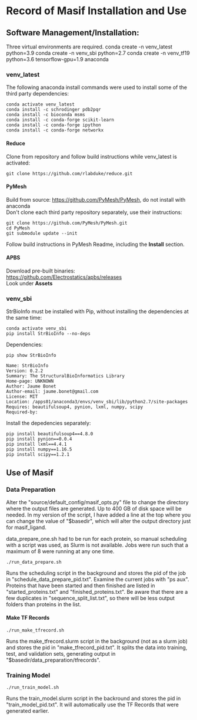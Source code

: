 # Record of Masif Installation and Use

## Software Management/Installation:
Three virtual environments are required.
conda create -n venv_latest python=3.9
conda create -n venv_sbi python=2.7
conda create -n venv_tf19 python=3.6 tensorflow-gpu=1.9 anaconda

### venv_latest
The following anaconda install commands were used to install some of the third party dependencies:
```
conda activate venv_latest
conda install -c schrodinger pdb2pqr
conda install -c bioconda msms
conda install -c conda-forge scikit-learn
conda install -c conda-forge ipython
conda install -c conda-forge networkx
```

#### Reduce
Clone from repository and follow build instructions while venv_latest is activated:
```
git clone https://github.com/rlabduke/reduce.git
```


#### PyMesh
Build from source: https://github.com/PyMesh/PyMesh, do not install with anaconda <br>
Don't clone each third party repository separately, use their instructions:
```
git clone https://github.com/PyMesh/PyMesh.git
cd PyMesh
git submodule update --init
```
Follow build instructions in PyMesh Readme, including the **Install** section.

#### APBS
Download pre-built binaries: https://github.com/Electrostatics/apbs/releases <br>
Look under **Assets**

### venv_sbi
StrBioInfo must be installed with Pip, without installing the dependencies at the same time:
```
conda activate venv_sbi
pip install StrBioInfo --no-deps
```
Dependencies:
```
pip show StrBioInfo

Name: StrBioInfo
Version: 0.2.2
Summary: The StructuralBioInformatics Library
Home-page: UNKNOWN
Author: Jaume Bonet
Author-email: jaume.bonet@gmail.com
License: MIT
Location: /apps01/anaconda3/envs/venv_sbi/lib/python2.7/site-packages
Requires: beautifulsoup4, pynion, lxml, numpy, scipy
Required-by:
```
Install the depedencies separately:
```
pip install beautifulsoup4==4.8.0
pip install pynion==0.0.4
pip install lxml==4.4.1
pip install numpy==1.16.5
pip install scipy==1.2.1
```


## Use of Masif

### Data Preparation

Alter the "source/default_config/masif_opts.py" file to change the directory where the output files are generated. Up to 400 GB of disk space will be needed. In my version of the script, I have added a line at the top where you can change the value of "$basedir", which will alter the output directory just for masif_ligand. <br>

data_prepare_one.sh had to be run for each protein, so manual scheduling with a script was used, as Slurm is not available. Jobs were run such that a maximum of 8 were running at any one time.
```
./run_data_prepare.sh
```
Runs the scheduling script in the background and stores the pid of the job in "schedule_data_prepare_pid.txt". Examine the current jobs with "ps aux". Proteins that have been started and then finished are listed in "started_proteins.txt" and "finished_proteins.txt". Be aware that there are a few duplicates in "sequence_split_list.txt", so there will be less output folders than proteins in the list.

#### Make TF Records

```
./run_make_tfrecord.sh
```
Runs the make_tfrecord.slurm script in the background (not as a slurm job) and stores the pid in "make_tfrecord_pid.txt". It splits the data into training, test, and validation sets, generating output in "$basedir/data_preparation/tfrecords".

### Training Model
```
./run_train_model.sh
```
Runs the train_model.slurm script in the backround and stores the pid in "train_model_pid.txt". It will automatically use the TF Records that were generated earlier.
